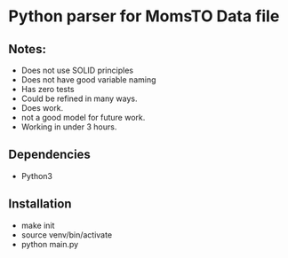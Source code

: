 # Python parser for MomsTO Data file

## Notes:

- Does not use SOLID principles
- Does not have good variable naming
- Has zero tests
- Could be refined in many ways.
- Does work.
- not a good model for future work.
- Working in under 3 hours.

## Dependencies

- Python3

## Installation

- make init
- source venv/bin/activate
- python main.py

